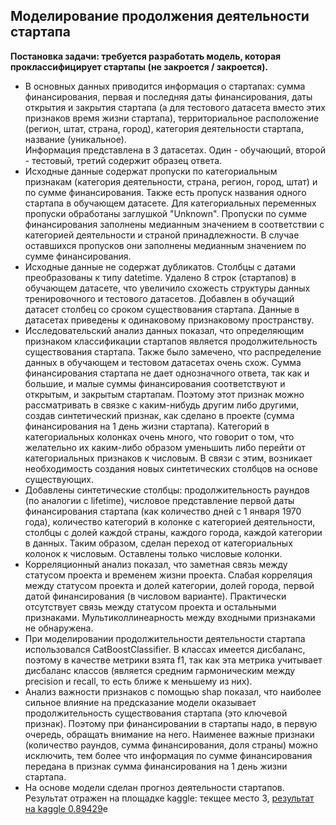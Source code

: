 ## Моделирование продолжения деятельности стартапа

**Постановка задачи: требуется разработать модель, которая проклассифицирует стартапы (не закроется / закроется).**   

* В основных данных приводится информация о стартапах: сумма финансирования, первая и последняя даты финансирования, даты открытия и закрытия стартапа (а для тестового датасета вместо этих признаков время жизни стартапа), территориальное расположение (регион, штат, страна, город), категория деятельности стартапа, название (уникальное).   
Информация представлена в 3 датасетах. Один - обучающий, второй - тестовый, третий содержит образец ответа.  
* Исходные данные содержат пропуски по категориальным признакам (категория деятельности, страна, регион, город, штат) и по сумме финансирования. Также есть пропуск названия одного стартапа в обучающем датасете. Для категориальных переменных пропуски обработаны заглушкой "Unknown". Пропуски по сумме финансирования заполнены медианным значением в соответствии с категорией деятельности и страной принадлежности. В случае оставшихся пропусков они заполнены медианным значением по сумме финансирования.
* Исходные данные не содержат дубликатов. Столбцы с датами преобразованы к типу datetime. Удалено 8 строк (стартапов) в обучающем датасете, что увеличило схожесть структуры данных тренировочного и тестового датасетов. Добавлен в обучащий датасет столбец со сроком существования стартапа.  Данные в датасетах приведены к одинаковому признаковому пространству.
* Исследовательский анализ данных показал, что определяющим признаком классификации стартапов является продолжительность существования стартапа.
Также было замечено, что распределение данных в обучающем и тестовом датасетах очень схож. Сумма финансирования стартапа не дает однозначного ответа, так как и большие, и малые суммы финансирования соответствуют и открытым, и закрытым стартапам. Поэтому этот признак можно рассматривать в связке с каким-нибудь другим либо другими, создав синтетический признак, как сделано в проекте (сумма финансирования на 1 день жизни стартапа).  Категорий в категориальных колонках очень много, что говорит о том, что желательно их каким-либо образом уменьшить либо перейти от категориальных признаков к числовым. В связи с этим, возникает необходимость создания новых синтетических столбцов на основе существующих.
* Добавлены синтетические столбцы:  продолжительность раундов (по аналогии с lifetime), числовое представление первой даты финансирования стартапа (как количество дней с 1 января 1970 года), количество категорий в колонке с категорией деятельности, столбцы с долей каждой страны, каждого города, каждой категории в данных. Таким образом, сделан переход от категориальных колонок к числовым. Оставлены только числовые колонки.
* Корреляционный анализ показал, что заметная связь между статусом проекта и временем жизни проекта. Слабая корреляция между статусом проекта и долей категории, долей города, первой датой финансирования (в числовом варианте). Практически отсутствует связь между статусом проекта и остальными признаками. Мультиколлинеарность между входными признаками не обнаружена.
* При моделировании продолжительности деятельности стартапа использовался CatBoostClassifier. В классах имеется дисбаланс, поэтому в качестве метрики взята f1, так как эта метрика учитывает дисбаланс классов (является средним гармоническим между precision и recall, то есть ближе к меньшему из них).
* Анализ важности признаков с помощью shap показал, что наиболее сильное влияние на предсказание модели оказывает продолжительность существования стартапа (это ключевой признак). Поэтому при финансировании в стартапы надо, в первую очередь, обращать внимание на него. Наименее важные признаки (количество раундов, сумма финансирования, доля страны) можно исключить, тем более что информация по сумме финансирования передана в признак сумма финансирования на 1 день жизни стартапа. 
* На основе модели сделан прогноз деятельности стартапов. Результат отражен на площадке kaggle: текщее место 3, [результат на kaggle 0.89429](https://www.kaggle.com/competitions/startups-operations-close-predictions-m-1-39-ds/leaderboard)е